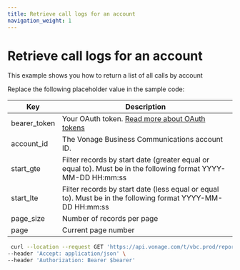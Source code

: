 ```yaml
---
title: Retrieve call logs for an account
navigation_weight: 1
---
```


# Retrieve call logs for an account
This example shows you how to return a list of all calls by account

Replace the following placeholder value in the sample code:

| Key        | Description                                                                                            |
|------------|--------------------------------------------------------------------------------------------------------|
| bearer_token | Your OAuth token. [Read more about OAuth tokens](https://developer.nexmo.com/vonage-business-cloud/vbc-apis/getting-started/authentication) |
| account_id | The Vonage Business Communications account ID. |
| start_gte | Filter records by start date (greater equal or equal to). Must be in the following format YYYY-MM-DD HH:mm:ss | 
| start_lte | Filter records by start date (less equal or equal to).  Must be in the following format YYYY-MM-DD HH:mm:ss | 
| page_size | Number of records per page |
| page | Current page number |

``` bash
 curl --location --request GET 'https://api.vonage.com/t/vbc.prod/reports/v1/accounts/$account_id/call-logs?start:gte=$start_gte&start:lte=$start_lte&page_size=$page_size&page=$page' \
--header 'Accept: application/json' \
--header 'Authorization: Bearer $bearer'
```
